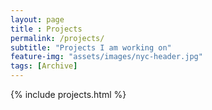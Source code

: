 ```yaml
--- 
layout: page
title : Projects 
permalink: /projects/
subtitle: "Projects I am working on" 
feature-img: "assets/images/nyc-header.jpg"
tags: [Archive]
---
```


{% include projects.html %}
